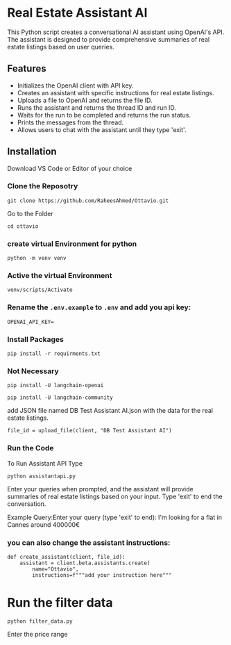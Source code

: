 # Real Estate Assistant AI

This Python script creates a conversational AI assistant using OpenAI's API. The assistant is designed to provide comprehensive summaries of real estate listings based on user queries.

## Features

- Initializes the OpenAI client with API key.
- Creates an assistant with specific instructions for real estate listings.
- Uploads a file to OpenAI and returns the file ID.
- Runs the assistant and returns the thread ID and run ID.
- Waits for the run to be completed and returns the run status.
- Prints the messages from the thread.
- Allows users to chat with the assistant until they type 'exit'.

## Installation

Download VS Code or Editor of your choice

### Clone the Reposotry

```
git clone https://github.com/RaheesAhmed/Ottavio.git
```

Go to the Folder

```
cd ottavio
```

### create virtual Environment for python

```
python -m venv venv
```

### Active the virtual Environment

```
venv/scripts/Activate
```

### Rename the `.env.example` to `.env` and add you api key:

```
OPENAI_API_KEY=
```

### Install Packages

```
pip install -r requirments.txt
```

### Not Necessary

```
pip install -U langchain-openai
```

```
pip install -U langchain-community
```

add JSON file named DB Test Assistant AI.json with the data for the real estate listings.

```
file_id = upload_file(client, "DB Test Assistant AI")
```

### Run the Code

To Run Assistant API Type

```
python assistantapi.py
```

Enter your queries when prompted, and the assistant will provide summaries of real estate listings based on your input. Type 'exit' to end the conversation.

Example Query:Enter your query (type 'exit' to end): I'm looking for a flat in Cannes around 400000€

### you can also change the assistant instructions:

```
def create_assistant(client, file_id):
    assistant = client.beta.assistants.create(
        name="Ottavio",
        instructions=f"""add your instruction here"""

```

# Run the filter data

```
python filter_data.py
```

Enter the price range
